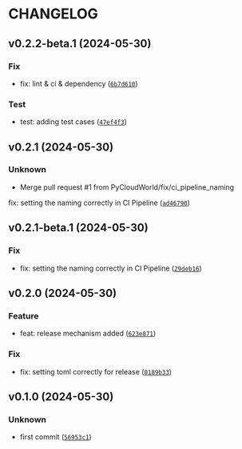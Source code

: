 # CHANGELOG



## v0.2.2-beta.1 (2024-05-30)

### Fix

* fix: lint &amp; ci &amp; dependency ([`6b7d610`](https://github.com/PyCloudWorld/pylib/commit/6b7d610a73a4cae7ca8e47c66df6489e9f84c1fb))

### Test

* test: adding test cases ([`47ef4f3`](https://github.com/PyCloudWorld/pylib/commit/47ef4f3f6035078ad302b51bf7def1ba51eb9c46))


## v0.2.1 (2024-05-30)

### Unknown

* Merge pull request #1 from PyCloudWorld/fix/ci_pipeline_naming

fix: setting the naming correctly in CI Pipeline ([`ad46790`](https://github.com/PyCloudWorld/pylib/commit/ad46790c1ebbaad189b7f00a122564c2efcbd06f))


## v0.2.1-beta.1 (2024-05-30)

### Fix

* fix: setting the naming correctly in CI Pipeline ([`29deb16`](https://github.com/PyCloudWorld/pylib/commit/29deb16c70263e6906d050b4441b0b2569c1d3bf))


## v0.2.0 (2024-05-30)

### Feature

* feat: release mechanism added ([`623e871`](https://github.com/PyCloudWorld/pylib/commit/623e871242fc20ea2aa0d02468071c74a71969c5))

### Fix

* fix: setting toml correctly for release ([`0189b33`](https://github.com/PyCloudWorld/pylib/commit/0189b3314f827bc3787435794ff84d415be29fef))


## v0.1.0 (2024-05-30)

### Unknown

* first commit ([`56953c1`](https://github.com/PyCloudWorld/pylib/commit/56953c17af4eb37035c295929996637c9651c894))
